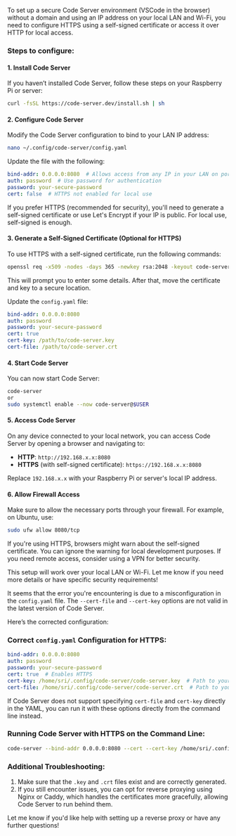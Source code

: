 To set up a secure Code Server environment (VSCode in the browser) without a domain and using an IP address on your local LAN and Wi-Fi, you need to configure HTTPS using a self-signed certificate or access it over HTTP for local access.

### Steps to configure:

#### 1. **Install Code Server**

If you haven’t installed Code Server, follow these steps on your Raspberry Pi or server:

```bash
curl -fsSL https://code-server.dev/install.sh | sh
```

#### 2. **Configure Code Server**

Modify the Code Server configuration to bind to your LAN IP address:

```bash
nano ~/.config/code-server/config.yaml
```

Update the file with the following:

```yaml
bind-addr: 0.0.0.0:8080  # Allows access from any IP in your LAN on port 8080
auth: password  # Use password for authentication
password: your-secure-password
cert: false  # HTTPS not enabled for local use
```

If you prefer HTTPS (recommended for security), you'll need to generate a self-signed certificate or use Let's Encrypt if your IP is public. For local use, self-signed is enough.

#### 3. **Generate a Self-Signed Certificate (Optional for HTTPS)**

To use HTTPS with a self-signed certificate, run the following commands:

```bash
openssl req -x509 -nodes -days 365 -newkey rsa:2048 -keyout code-server.key -out code-server.crt
```

This will prompt you to enter some details. After that, move the certificate and key to a secure location.

Update the `config.yaml` file:

```yaml
bind-addr: 0.0.0.0:8080
auth: password
password: your-secure-password
cert: true
cert-key: /path/to/code-server.key
cert-file: /path/to/code-server.crt
```

#### 4. **Start Code Server**

You can now start Code Server:

```bash
code-server
or
sudo systemctl enable --now code-server@$USER

```


#### 5. **Access Code Server**

On any device connected to your local network, you can access Code Server by opening a browser and navigating to:

- **HTTP**: `http://192.168.x.x:8080`
- **HTTPS** (with self-signed certificate): `https://192.168.x.x:8080`

Replace `192.168.x.x` with your Raspberry Pi or server's local IP address.

#### 6. **Allow Firewall Access**

Make sure to allow the necessary ports through your firewall. For example, on Ubuntu, use:

```bash
sudo ufw allow 8080/tcp
```

If you're using HTTPS, browsers might warn about the self-signed certificate. You can ignore the warning for local development purposes. If you need remote access, consider using a VPN for better security.

This setup will work over your local LAN or Wi-Fi. Let me know if you need more details or have specific security requirements!



It seems that the error you're encountering is due to a misconfiguration in the `config.yaml` file. The `--cert-file` and `--cert-key` options are not valid in the latest version of Code Server.

Here’s the corrected configuration:

### Correct `config.yaml` Configuration for HTTPS:
```yaml
bind-addr: 0.0.0.0:8080
auth: password
password: your-secure-password
cert: true  # Enables HTTPS
cert-key: /home/sri/.config/code-server/code-server.key  # Path to your key file
cert-file: /home/sri/.config/code-server/code-server.crt  # Path to your certificate file
```

If Code Server does not support specifying `cert-file` and `cert-key` directly in the YAML, you can run it with these options directly from the command line instead.

### Running Code Server with HTTPS on the Command Line:

```bash
code-server --bind-addr 0.0.0.0:8080 --cert --cert-key /home/sri/.config/code-server/code-server.key --cert-file /home/sri/.config/code-server/code-server.crt
```

### Additional Troubleshooting:
1. Make sure that the `.key` and `.crt` files exist and are correctly generated.
2. If you still encounter issues, you can opt for reverse proxying using Nginx or Caddy, which handles the certificates more gracefully, allowing Code Server to run behind them.

Let me know if you'd like help with setting up a reverse proxy or have any further questions!
